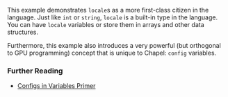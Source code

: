 This example demonstrates `locale`s as a more first-class citizen in the
language. Just like `int` or `string`, `locale` is a built-in type in the
language. You can have `locale` variables or store them in arrays and other data
structures.

Furthermore, this example also introduces a very powerful (but orthogonal to GPU
programming) concept that is unique to Chapel: `config` variables.

### Further Reading
- [Configs in Variables
  Primer](https://chapel-lang.org/docs/main/primers/variables.html#configs)
